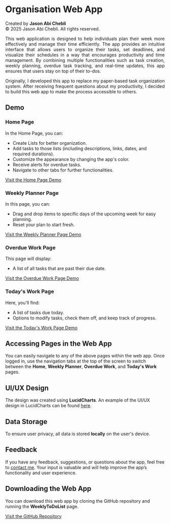 # Organisation Web App

Created by **Jason Abi Chebli**  
© 2025 Jason Abi Chebli. All rights reserved.

<div style="text-align: justify;">
This web application is designed to help individuals plan their week more effectively and manage their time efficiently. The app provides an intuitive interface that allows users to organize their tasks, set deadlines, and visualize their schedules in a way that encourages productivity and time management. By combining multiple functionalities such as task creation, weekly planning, overdue task tracking, and real-time updates, this app ensures that users stay on top of their to-dos.

Originally, I developed this app to replace my paper-based task organization system. After receiving frequent questions about my productivity, I decided to build this web app to make the process accessible to others.
</div>

## Demo

### Home Page
In the Home Page, you can:
- Create Lists for better organization.
- Add tasks to those lists (including descriptions, links, dates, and required durations).
- Customize the appearance by changing the app's color.
- Receive alerts for overdue tasks.
- Navigate to other tabs for further functionalities.

[Visit the Home Page Demo](https://jabichebli.github.io/weeklyPlanner/weeklyToDoList.html)

### Weekly Planner Page
In this page, you can:
- Drag and drop items to specific days of the upcoming week for easy planning.
- Reset your plan to start fresh.

[Visit the Weekly Planner Page Demo](https://jabichebli.github.io/weeklyPlanner/weeklyPlanner.html)

### Overdue Work Page
This page will display:
- A list of all tasks that are past their due date.

[Visit the Overdue Work Page Demo](https://jabichebli.github.io/weeklyPlanner/sectionItems.html)

### Today's Work Page
Here, you'll find:
- A list of tasks due today.
- Options to modify tasks, check them off, and keep track of progress.

[Visit the Today's Work Page Demo](https://jabichebli.github.io/weeklyPlanner/sectionItems.html)

## Accessing Pages in the Web App

You can easily navigate to any of the above pages within the web app. Once logged in, use the navigation tabs at the top of the screen to switch between the **Home**, **Weekly Planner**, **Overdue Work**, and **Today's Work** pages.

## UI/UX Design

The design was created using **LucidCharts**. An example of the UI/UX design in LucidCharts can be found [here](https://jabichebli.github.io/weeklyPlanner/LucidChart_Home_Page.pdf).

## Data Storage

To ensure user privacy, all data is stored **locally** on the user's device.

## Feedback

If you have any feedback, suggestions, or questions about the app, feel free to [contact me](https://jabichebli.github.io/jabichebli/contact.html). Your input is valuable and will help improve the app’s functionality and user experience.

## Downloading the Web App

You can download this web app by cloning the GitHub repository and running the **WeeklyToDoList** page.

[Visit the GitHub Repository](https://github.com/jabichebli/weeklyPlanner.git)
